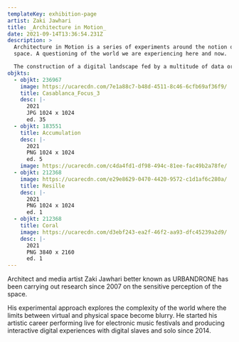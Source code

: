 ```yaml
---
templateKey: exhibition-page
artist: Zaki Jawhari
title: _Architecture in Motion_
date: 2021-09-14T13:36:54.231Z
description: >
  Architecture in Motion is a series of experiments around the notion of hybrid
  space. A questioning of the world we are experiencing here and now.

  The construction of a digital landscape fed by a multitude of data organized and processed by the machine according to a series of simple and repetitive rules. This procedural approach generates spaces and abstract architectures, the start of a new digital exploration. 
objkts:
  - objkt: 236967
    image: https://ucarecdn.com/7e1a88c7-b48d-4511-8c46-6cfb69af36f9/
    title: Casablanca_Focus_3
    desc: |-
      2021
      JPG 1024 x 1024
      ed. 35
  - objkt: 183551
    title: Accumulation
    desc: |-
      2021
      PNG 1024 x 1024
      ed. 5
    image: https://ucarecdn.com/c4da4fd1-df98-494c-81ee-fac49b2a78fe/
  - objkt: 212368
    image: https://ucarecdn.com/e29e8629-0470-4420-9572-c1d1af6c280a/
    title: Resille
    desc: |-
      2021
      PNG 1024 x 1024
      ed. 1
  - objkt: 212368
    title: Coral
    image: https://ucarecdn.com/d3ebf243-ea2f-46f2-aa93-dfc45239a2d9/
    desc: |-
      2021
      PNG 3840 x 2160
      ed. 1
---
```

Architect and media artist Zaki Jawhari better known as URBANDRONE has been carrying out research since 2007 on the sensitive perception of the space. 

His experimental approach explores the complexity of the world where the limits between virtual and physical space become blurry. He started his artistic career performing live for electronic music festivals and producing interactive digital experiences with digital slaves and solo since 2014.